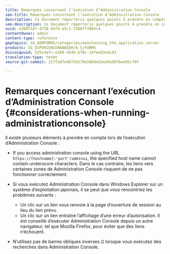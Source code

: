 ```yaml
---
title: Remarques concernant l’exécution d’Administration Console
seo-title: Remarques concernant l’exécution d’Administration Console
description: Ce document répertorie quelques points à prendre en compte lors de l’exécution d’Administration Console.
seo-description: Ce document répertorie quelques points à prendre en compte lors de l’exécution d’Administration Console.
uuid: e260f187-4728-44f3-a5c1-7388ff3965c4
contentOwner: admin
content-type: reference
geptopics: SG_AEMFORMS/categories/maintaining_the_application_server
products: SG_EXPERIENCEMANAGER/6.5/FORMS
discoiquuid: 525c4afc-e109-4546-b78c-1efee63edc43
translation-type: tm+mt
source-git-commit: 317fadfe48724270e59644d2ed9a90fbee95cf9f

---
```



# Remarques concernant l’exécution d’Administration Console {#considerations-when-running-administrationconsole}

Il existe plusieurs éléments à prendre en compte lors de l’exécution d’Administration Console :

* If you access administration console using the URL `https://[hostname]:'port'/adminui`, the specified host name cannot contain underscore characters. Dans le cas contraire, les liens vers certaines zones de Administration Console risquent de ne pas fonctionner correctement.
* Si vous exécutez Administration Console dans Windows Explorer sur un système d’exploitation japonais, il se peut que vous rencontriez les problèmes suivants :

   * Un clic sur un lien vous renvoie à la page d’ouverture de session au lieu du lien prévu.
   * Un clic sur un lien entraîne l’affichage d’une erreur d’autorisation.
   Il est conseillé d’exécuter Administration Console depuis un autre navigateur, tel que Mozilla Firefox, pour éviter que des liens n’échouent.

* N’utilisez pas de barres obliques inverses (\) lorsque vous exécutez des recherches dans Administration Console.

